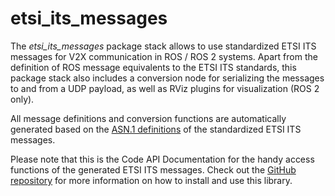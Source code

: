 # etsi_its_messages

The *etsi_its_messages* package stack allows to use standardized ETSI ITS messages for V2X communication in ROS / ROS 2 systems. Apart from the definition of ROS message equivalents to the ETSI ITS standards, this package stack also includes a conversion node for serializing the messages to and from a UDP payload, as well as RViz plugins for visualization (ROS 2 only).

All message definitions and conversion functions are automatically generated based on the [ASN.1 definitions](https://forge.etsi.org/rep/ITS/asn1) of the standardized ETSI ITS messages.

Please note that this is the Code API Documentation for the handy access functions of the generated ETSI ITS messages. Check out the [GitHub repository](https://github.com/ika-rwth-aachen/etsi_its_messages) for more information on how to install and use this library.